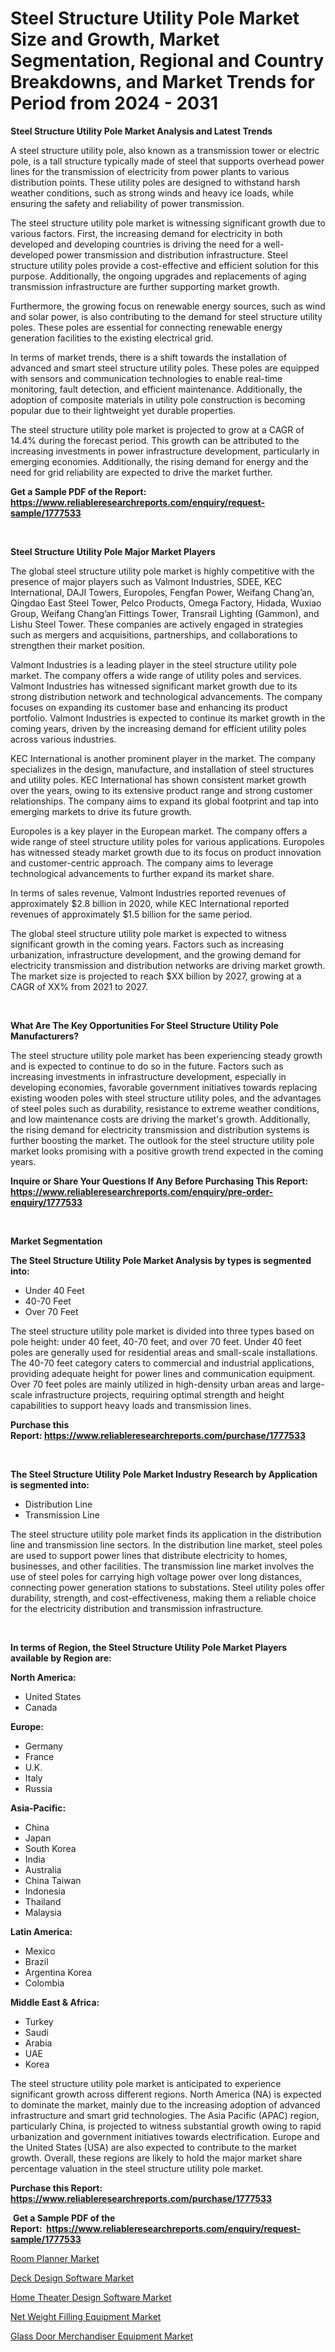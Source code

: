 <p><h1>Steel Structure Utility Pole Market Size and Growth, Market Segmentation, Regional and Country Breakdowns, and Market Trends for Period from 2024 -  2031</h1></p><p><strong>Steel Structure Utility Pole Market Analysis and Latest Trends</strong></p>
<p><p>A steel structure utility pole, also known as a transmission tower or electric pole, is a tall structure typically made of steel that supports overhead power lines for the transmission of electricity from power plants to various distribution points. These utility poles are designed to withstand harsh weather conditions, such as strong winds and heavy ice loads, while ensuring the safety and reliability of power transmission.</p><p>The steel structure utility pole market is witnessing significant growth due to various factors. First, the increasing demand for electricity in both developed and developing countries is driving the need for a well-developed power transmission and distribution infrastructure. Steel structure utility poles provide a cost-effective and efficient solution for this purpose. Additionally, the ongoing upgrades and replacements of aging transmission infrastructure are further supporting market growth.</p><p>Furthermore, the growing focus on renewable energy sources, such as wind and solar power, is also contributing to the demand for steel structure utility poles. These poles are essential for connecting renewable energy generation facilities to the existing electrical grid.</p><p>In terms of market trends, there is a shift towards the installation of advanced and smart steel structure utility poles. These poles are equipped with sensors and communication technologies to enable real-time monitoring, fault detection, and efficient maintenance. Additionally, the adoption of composite materials in utility pole construction is becoming popular due to their lightweight yet durable properties.</p><p>The steel structure utility pole market is projected to grow at a CAGR of 14.4% during the forecast period. This growth can be attributed to the increasing investments in power infrastructure development, particularly in emerging economies. Additionally, the rising demand for energy and the need for grid reliability are expected to drive the market further.</p></p>
<p><strong>Get a Sample PDF of the Report:&nbsp; <a href="https://www.reliableresearchreports.com/enquiry/request-sample/1777533">https://www.reliableresearchreports.com/enquiry/request-sample/1777533</a></strong></p>
<p>&nbsp;</p>
<p><strong>Steel Structure Utility Pole Major Market Players</strong></p>
<p><p>The global steel structure utility pole market is highly competitive with the presence of major players such as Valmont Industries, SDEE, KEC International, DAJI Towers, Europoles, Fengfan Power, Weifang Chang’an, Qingdao East Steel Tower, Pelco Products, Omega Factory, Hidada, Wuxiao Group, Weifang Chang’an Fittings Tower, Transrail Lighting (Gammon), and Lishu Steel Tower. These companies are actively engaged in strategies such as mergers and acquisitions, partnerships, and collaborations to strengthen their market position.</p><p>Valmont Industries is a leading player in the steel structure utility pole market. The company offers a wide range of utility poles and services. Valmont Industries has witnessed significant market growth due to its strong distribution network and technological advancements. The company focuses on expanding its customer base and enhancing its product portfolio. Valmont Industries is expected to continue its market growth in the coming years, driven by the increasing demand for efficient utility poles across various industries.</p><p>KEC International is another prominent player in the market. The company specializes in the design, manufacture, and installation of steel structures and utility poles. KEC International has shown consistent market growth over the years, owing to its extensive product range and strong customer relationships. The company aims to expand its global footprint and tap into emerging markets to drive its future growth.</p><p>Europoles is a key player in the European market. The company offers a wide range of steel structure utility poles for various applications. Europoles has witnessed steady market growth due to its focus on product innovation and customer-centric approach. The company aims to leverage technological advancements to further expand its market share.</p><p>In terms of sales revenue, Valmont Industries reported revenues of approximately $2.8 billion in 2020, while KEC International reported revenues of approximately $1.5 billion for the same period.</p><p>The global steel structure utility pole market is expected to witness significant growth in the coming years. Factors such as increasing urbanization, infrastructure development, and the growing demand for electricity transmission and distribution networks are driving market growth. The market size is projected to reach $XX billion by 2027, growing at a CAGR of XX% from 2021 to 2027.</p></p>
<p>&nbsp;</p>
<p><strong>What Are The Key Opportunities For Steel Structure Utility Pole Manufacturers?</strong></p>
<p><p>The steel structure utility pole market has been experiencing steady growth and is expected to continue to do so in the future. Factors such as increasing investments in infrastructure development, especially in developing economies, favorable government initiatives towards replacing existing wooden poles with steel structure utility poles, and the advantages of steel poles such as durability, resistance to extreme weather conditions, and low maintenance costs are driving the market's growth. Additionally, the rising demand for electricity transmission and distribution systems is further boosting the market. The outlook for the steel structure utility pole market looks promising with a positive growth trend expected in the coming years.</p></p>
<p><strong>Inquire or Share Your Questions If Any Before Purchasing This Report: <a href="https://www.reliableresearchreports.com/enquiry/pre-order-enquiry/1777533">https://www.reliableresearchreports.com/enquiry/pre-order-enquiry/1777533</a></strong></p>
<p>&nbsp;</p>
<p><strong>Market Segmentation</strong></p>
<p><strong>The Steel Structure Utility Pole Market Analysis by types is segmented into:</strong></p>
<p><ul><li>Under 40 Feet</li><li>40-70 Feet</li><li>Over 70 Feet</li></ul></p>
<p><p>The steel structure utility pole market is divided into three types based on pole height: under 40 feet, 40-70 feet, and over 70 feet. Under 40 feet poles are generally used for residential areas and small-scale installations. The 40-70 feet category caters to commercial and industrial applications, providing adequate height for power lines and communication equipment. Over 70 feet poles are mainly utilized in high-density urban areas and large-scale infrastructure projects, requiring optimal strength and height capabilities to support heavy loads and transmission lines.</p></p>
<p><strong>Purchase this Report:&nbsp;<a href="https://www.reliableresearchreports.com/purchase/1777533">https://www.reliableresearchreports.com/purchase/1777533</a></strong></p>
<p>&nbsp;</p>
<p><strong>The Steel Structure Utility Pole Market Industry Research by Application is segmented into:</strong></p>
<p><ul><li>Distribution Line</li><li>Transmission Line</li></ul></p>
<p><p>The steel structure utility pole market finds its application in the distribution line and transmission line sectors. In the distribution line market, steel poles are used to support power lines that distribute electricity to homes, businesses, and other facilities. The transmission line market involves the use of steel poles for carrying high voltage power over long distances, connecting power generation stations to substations. Steel utility poles offer durability, strength, and cost-effectiveness, making them a reliable choice for the electricity distribution and transmission infrastructure.</p></p>
<p>&nbsp;</p>
<p><strong>In terms of Region, the Steel Structure Utility Pole Market Players available by Region are:</strong></p>
<p>
    <p> <strong> North America: </strong>
        <ul>
            <li>United States</li>
            <li>Canada</li>
        </ul>
        </p> 
    <p> <strong> Europe: </strong>
        <ul>
            <li>Germany</li>
            <li>France</li>
            <li>U.K.</li>
            <li>Italy</li>
            <li>Russia</li>
        </ul>
        </p> 
    <p> <strong> Asia-Pacific: </strong>
        <ul>
            <li>China</li>
            <li>Japan</li>
            <li>South Korea</li>
            <li>India</li>
            <li>Australia</li>
            <li>China Taiwan</li>
            <li>Indonesia</li>
            <li>Thailand</li>
            <li>Malaysia</li>
        </ul>
        </p> 
    <p> <strong> Latin America: </strong>
        <ul>
            <li>Mexico</li>
            <li>Brazil</li>
            <li>Argentina Korea</li>
            <li>Colombia</li>
        </ul>
        </p> 
    <p> <strong> Middle East & Africa: </strong>
        <ul>
            <li>Turkey</li>
            <li>Saudi</li>
            <li>Arabia</li>
            <li>UAE</li>
            <li>Korea</li>
        </ul>
    </p>
    </p>
<p><p>The steel structure utility pole market is anticipated to experience significant growth across different regions. North America (NA) is expected to dominate the market, mainly due to the increasing adoption of advanced infrastructure and smart grid technologies. The Asia Pacific (APAC) region, particularly China, is projected to witness substantial growth owing to rapid urbanization and government initiatives towards electrification. Europe and the United States (USA) are also expected to contribute to the market growth. Overall, these regions are likely to hold the major market share percentage valuation in the steel structure utility pole market.</p></p>
<p><strong>Purchase this Report: <a href="https://www.reliableresearchreports.com/purchase/1777533">https://www.reliableresearchreports.com/purchase/1777533</a></strong></p>
<p>&nbsp;<strong>Get a Sample PDF of the Report:&nbsp;&nbsp;<a href="https://www.reliableresearchreports.com/enquiry/request-sample/1777533">https://www.reliableresearchreports.com/enquiry/request-sample/1777533</a></strong></p>
<p><strong></strong></p>
<p><p><a href="https://medium.com/@seanhunt765/room-planner-market-the-key-to-successful-business-strategy-forecast-till-2030-8aba64c23d61">Room Planner Market</a></p><p><a href="https://medium.com/@seanhunt765/deck-design-software-market-share-evolution-and-market-growth-trends-2023-2030-7dbdb7485923">Deck Design Software Market</a></p><p><a href="https://medium.com/@seanhunt765/home-theater-design-software-market-insights-into-market-cagr-market-trends-and-growth-1dddf58aad6f">Home Theater Design Software Market</a></p><p><a href="https://github.com/beatblasta/Market-Research-Report-List-1/blob/main/net-weight-filling-equipment-market.md">Net Weight Filling Equipment Market</a></p><p><a href="https://github.com/jhcraigie/Market-Research-Report-List-1/blob/main/glass-door-merchandiser-equipment-market.md">Glass Door Merchandiser Equipment Market</a></p></p>